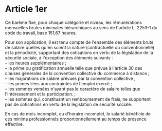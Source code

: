 # Article 1er

Ce barème fixe, pour chaque catégorie et niveau, les rémunérations mensuelles brutes minimales hiérarchiques au sens de l'article L. 2253-1 du code du travail, base 151,67 heures.  
  
 Pour son application, il est tenu compte de l'ensemble des éléments bruts de salaire quelles qu'en soient la nature (contractuelle ou conventionnelle) et la périodicité, supportant des cotisations en vertu de la législation de la sécurité sociale, à l'exception des éléments suivants :  
 – les heures supplémentaires ;  
 – la prime ou gratification annuelle telle que prévue à l'article 30 des clauses générales de la convention collective du commerce à distance ;  
 – les majorations de salaire prévues par la convention collective ;  
 – les primes liées aux contraintes de l'emploi exercé ;  
 – les sommes versées n'ayant pas le caractère de salaire telles que l'intéressement et la participation. ;  
 – les sommes qui, constituant un remboursement de frais, ne supportent pas de cotisations en vertu de la législation de sécurité sociale.  
  
 En cas de mois incomplet, ou d'horaire incomplet, le salarié bénéficie de ces minima professionnels proportionnellement au temps de présence effective.

